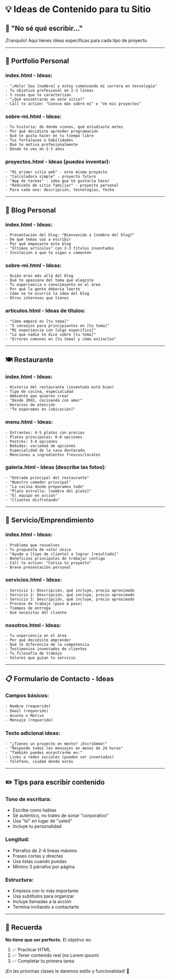 # 💡 Ideas de Contenido para tu Sitio

## 🤔 "No sé qué escribir..."

¡Tranquilo! Aquí tienes ideas específicas para cada tipo de proyecto.

---

## 👤 Portfolio Personal

### **index.html - Ideas:**
```
- "¡Hola! Soy [nombre] y estoy comenzando mi carrera en tecnología"
- Tu objetivo profesional en 2-3 líneas
- 3 cosas que te caracterizan
- "¿Qué encontrarás en este sitio?"
- Call to action: "Conoce más sobre mí" o "Ve mis proyectos"
```

### **sobre-mi.html - Ideas:**
```
- Tu historia: de dónde vienes, qué estudiaste antes
- Por qué decidiste aprender programación
- Qué te gusta hacer en tu tiempo libre
- Tus fortalezas o habilidades
- Qué te motiva profesionalmente
- Dónde te ves en 2-3 años
```

### **proyectos.html - Ideas (puedes inventar):**
```
- "Mi primer sitio web" - este mismo proyecto
- "Calculadora simple" - proyecto futuro
- "App de tareas" - idea que te gustaría hacer
- "Rediseño de sitio familiar" - proyecto personal
- Para cada uno: descripción, tecnologías, fecha
```

---

## 📝 Blog Personal

### **index.html - Ideas:**
```
- Presentación del blog: "Bienvenido a [nombre del blog]"
- De qué temas vas a escribir
- Por qué empezaste este blog
- "Últimos artículos" con 2-3 títulos inventados
- Invitación a que te sigan o comenten
```

### **sobre-mi.html - Ideas:**
```
- Quién eres más allá del blog
- Qué te apasiona del tema que elegiste
- Tu experiencia o conocimiento en el área
- Por qué la gente debería leerte
- Cómo se te ocurrió la idea del blog
- Otros intereses que tienes
```

### **articulos.html - Ideas de títulos:**
```
- "Cómo empecé en [tu tema]"
- "5 consejos para principiantes en [tu tema]"
- "Mi experiencia con [algo específico]"
- "Lo que nadie te dice sobre [tu tema]"
- "Errores comunes en [tu tema] y cómo evitarlos"
```

---

## 🍽️ Restaurante

### **index.html - Ideas:**
```
- Historia del restaurante (inventada está bien)
- Tipo de cocina, especialidad
- Ambiente que quieres crear
- "Desde 20XX, cocinando con amor"
- Horarios de atención
- "Te esperamos en [ubicación]"
```

### **menu.html - Ideas:**
```
- Entrantes: 4-5 platos con precios
- Platos principales: 6-8 opciones
- Postres: 3-4 opciones
- Bebidas: variedad de opciones
- Especialidad de la casa destacada
- Menciones a ingredientes frescos/locales
```

### **galeria.html - Ideas (describe las fotos):**
```
- "Entrada principal del restaurante"
- "Nuestro comedor principal"
- "La cocina donde preparamos todo"
- "Plato estrella: [nombre del plato]"
- "El equipo en acción"
- "Clientes disfrutando"
```

---

## 💼 Servicio/Emprendimiento

### **index.html - Ideas:**
```
- Problema que resuelves
- Tu propuesta de valor única
- "Ayudo a [tipo de cliente] a lograr [resultado]"
- Beneficios principales de trabajar contigo
- Call to action: "Cotiza tu proyecto"
- Breve presentación personal
```

### **servicios.html - Ideas:**
```
- Servicio 1: Descripción, qué incluye, precio aproximado
- Servicio 2: Descripción, qué incluye, precio aproximado
- Servicio 3: Descripción, qué incluye, precio aproximado
- Proceso de trabajo (paso a paso)
- Tiempos de entrega
- Qué necesitas del cliente
```

### **nosotros.html - Ideas:**
```
- Tu experiencia en el área
- Por qué decidiste emprender
- Qué te diferencia de la competencia
- Testimonios inventados de clientes
- Tu filosofía de trabajo
- Valores que guían tu servicio
```

---

## 📋 Formulario de Contacto - Ideas

### **Campos básicos:**
```html
- Nombre (requerido)
- Email (requerido)
- Asunto o Motivo
- Mensaje (requerido)
```

### **Texto adicional ideas:**
```
- "¿Tienes un proyecto en mente? ¡Escríbeme!"
- "Respondo todos los mensajes en menos de 24 horas"
- "También puedes encontrarme en:"
- Links a redes sociales (pueden ser inventados)
- Teléfono, ciudad donde estás
```

---

## ✏️ Tips para escribir contenido

### **Tono de escritura:**
- Escribe como hablas
- Sé auténtico, no trates de sonar "corporativo"  
- Usa "tú" en lugar de "usted"
- Incluye tu personalidad

### **Longitud:**
- Párrafos de 2-4 líneas máximo
- Frases cortas y directas
- Usa listas cuando puedas
- Mínimo 3 párrafos por página

### **Estructura:**
- Empieza con lo más importante
- Usa subtítulos para organizar
- Incluye llamadas a la acción
- Termina invitando a contactarte

---

## 🎯 Recuerda

**No tiene que ser perfecto.** El objetivo es:
1. ✅ Practicar HTML
2. ✅ Tener contenido real (no Lorem ipsum)
3. ✅ Completar tu primera tarea

¡En las próximas clases le daremos estilo y funcionalidad! 🚀